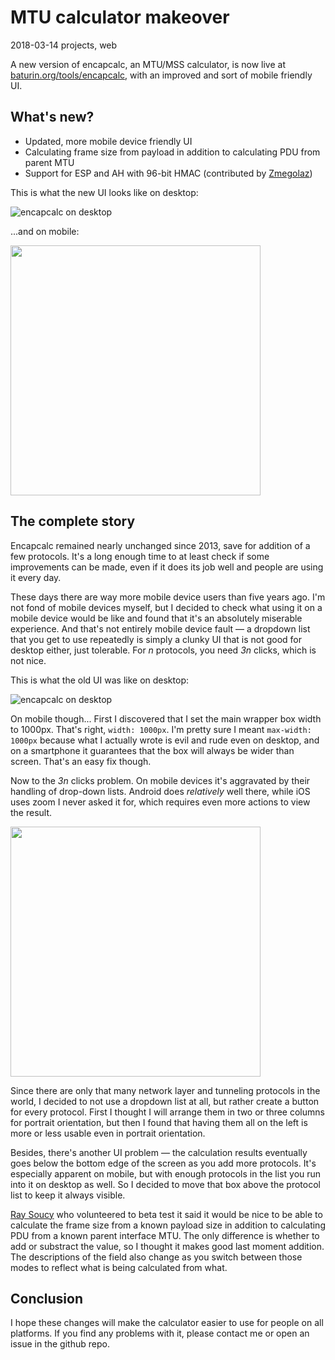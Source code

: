 # MTU calculator makeover

<time id="last-modified">2018-03-14</time>
<tags>projects, web</tags>

<p id="summary">
A new version of encapcalc, an MTU/MSS calculator, is now live at <a href="https://baturin.org/tools/encapcalc">baturin.org/tools/encapcalc</a>,
with an improved and sort of mobile friendly UI.
</p>

## What's new?

* Updated, more mobile device friendly UI
* Calculating frame size from payload in addition to calculating PDU from parent MTU
* Support for ESP and AH with 96-bit HMAC (contributed by [Zmegolaz](https://github.com/Zmegolaz/))

This is what the new UI looks like on desktop:

![encapcalc on desktop](images/encapcalc_2018.png)

...and on mobile:

<img src="/images/encapcalc_2018_ios.jpg" width="400px" />


## The complete story

Encapcalc remained nearly unchanged since 2013, save for addition of a few protocols. It's a long enough time to at least check
if some improvements can be made, even if it does its job well and people are using it every day.

These days there are way more mobile device users than five years ago. I'm not fond of mobile devices myself,
but I decided to check what using it on a mobile device would be like and found that it's an absolutely miserable
experience. And that's not entirely mobile device fault &mdash; a dropdown list that you get to use repeatedly
is simply a clunky UI that is not good for desktop either, just tolerable. For _n_ protocols, you need _3n_ clicks,
which is not nice.

This is what the old UI was like on desktop:

![encapcalc on desktop](images/encapcalc_2013.png)

On mobile though... First I discovered that I set the main wrapper box width to 1000px. That's right, `width: 1000px`.
I'm pretty sure I meant `max-width: 1000px` because what I actually wrote is evil and rude even on desktop, and on a
smartphone it guarantees that the box will always be wider than screen. That's an easy fix though.

Now to the _3n_ clicks problem. On mobile devices it's aggravated by their handling of drop-down lists. Android does
_relatively_ well there, while iOS uses zoom I never asked it for, which requires even more actions to view the result.

<img src="/images/encapcalc_2013_ios.jpg" width="400px" />

Since there are only that many network layer and tunneling protocols in the world, I decided to not use a dropdown list
at all, but rather create a button for every protocol. First I thought I will arrange them in two or three columns 
for portrait orientation, but then I found that having them all on the left is more or less usable even in portrait orientation.

Besides, there's another UI problem &mdash; the calculation results eventually goes below the bottom edge of the screen as
you add more protocols. It's especially apparent on mobile, but with enough protocols in the list you run into it on desktop
as well. So I decided to move that box above the protocol list to keep it always visible.

[Ray Soucy](http://soucy.org) who volunteered to beta test it said it would be nice to be able to calculate the frame size
from a known payload size in addition to calculating PDU from a known parent interface MTU. The only difference is whether to
add or substract the value, so I thought it makes good last moment addition. The descriptions of the field also change as you
switch between those modes to reflect what is being calculated from what.


## Conclusion

I hope these changes will make the calculator easier to use for people on all platforms. 
If you find any problems with it, please contact me or open an issue in the github repo.
